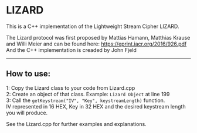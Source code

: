 # LIZARD
This is a C++ implementation of the Lightweight Stream Cipher LIZARD.

The Lizard protocol was first proposed by Mattias Hamann, Matthias Krause and Willi Meier and can be found here:
https://eprint.iacr.org/2016/926.pdf
And the C++ implementation is creaded by John Fjeld

***

## How to use:
1: Copy the Lizard class to your code from Lizard.cpp  
2: Create an object of that class. Example: ``Lizard Object`` at line 199  
3: Call the ``getKeystream("IV", "Key", keystreamLength)`` function.  
IV represented in 16 HEX, Key in 32 HEX and the desired keystream length you will produce.  

See the Lizard.cpp for further examples and explanations. 

